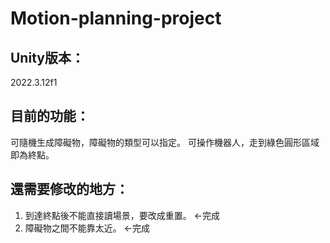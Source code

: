 # Motion-planning-project
## Unity版本：
2022.3.12f1

## 目前的功能：
可隨機生成障礙物，障礙物的類型可以指定。
可操作機器人，走到綠色圓形區域即為終點。

## 還需要修改的地方：
1. 到達終點後不能直接讀場景，要改成重置。 <-完成
2. 障礙物之間不能靠太近。 <-完成